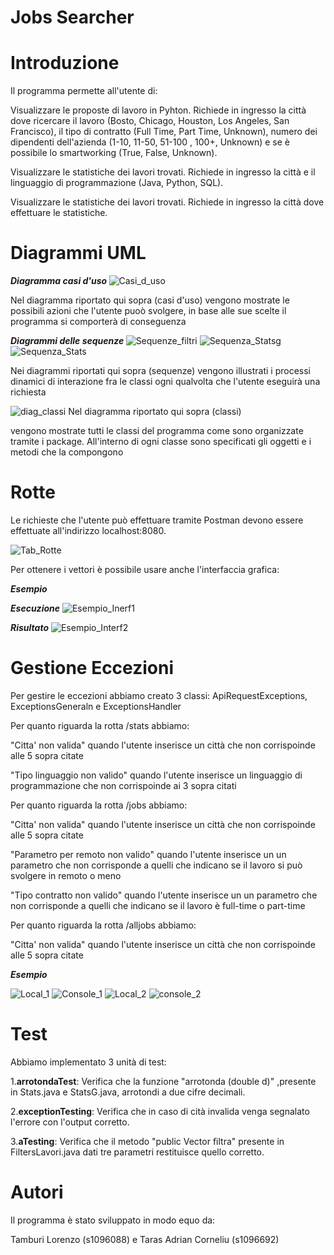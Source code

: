 # Jobs Searcher 
# Introduzione
Il programma permette all'utente di:

Visualizzare le proposte di lavoro in Pyhton. Richiede in ingresso la città dove ricercare il lavoro (Bosto, Chicago, Houston, Los Angeles, San Francisco), il tipo di contratto (Full Time, Part Time, Unknown), numero dei dipendenti dell'azienda (1-10, 11-50, 51-100 , 100+, Unknown) e se è possibile lo smartworking (True, False, Unknown).

Visualizzare le statistiche dei lavori trovati. Richiede in ingresso la città e il linguaggio di programmazione (Java, Python, SQL).

Visualizzare le statistiche dei lavori trovati. Richiede in ingresso la città dove effettuare le statistiche.

# Diagrammi UML

<b><i> Diagramma casi d'uso </i></b>
![Casi_d_uso](https://user-images.githubusercontent.com/75088702/141357338-0a809332-4f30-4667-b9a7-f1f3680e67e5.png)

Nel diagramma riportato qui sopra (casi d'uso) vengono mostrate le possibili azioni che l'utente puoò svolgere, in base alle sue scelte il programma si comporterà di conseguenza 

<b><i> Diagrammi delle sequenze </i></b>
![Sequenze_filtri](https://user-images.githubusercontent.com/75088702/141357700-9a6115d8-ac3d-46f8-b04c-112d05762b62.png)
![Sequenza_Statsg](https://user-images.githubusercontent.com/75088702/141358010-2745639c-6288-4da2-b647-435326acfc38.png)
![Sequenza_Stats](https://user-images.githubusercontent.com/75088702/141358121-2e2e3fcc-aa8c-4998-9037-1998ebc7b0c4.png)

Nei diagrammi riportati qui sopra (sequenze) vengono illustrati i processi dinamici di interazione fra le classi ogni qualvolta che l'utente eseguirà una richiesta 

![diag_classi](https://user-images.githubusercontent.com/75088702/141374356-8a149307-bd46-41c0-9128-3a039d93b53b.png)
Nel diagramma riportato qui sopra (classi)

vengono mostrate tutti le classi del programma come sono organizzate tramite i package. All'interno di ogni classe sono specificati gli oggetti e i metodi che la compongono

# Rotte
Le richieste che l'utente può effettuare tramite Postman devono essere effettuate all'indirizzo
localhost:8080.

![Tab_Rotte](https://user-images.githubusercontent.com/75088702/141351259-258e4f83-4d00-4eaf-b7fe-eaf126a1b5ea.png)

Per ottenere i vettori è possibile usare anche l'interfaccia grafica: 

<b><i>Esempio</i></b>

<b><i>Esecuzione</i></b>
![Esempio_Inerf1](https://user-images.githubusercontent.com/75088702/141351790-96028780-fe87-4d76-a7b5-308c0a43834b.png)

<b><i>Risultato</i></b>
![Esempio_Interf2](https://user-images.githubusercontent.com/75088702/141351951-2943f3ea-4fe2-44ae-8421-0c04aa481a8b.png)

# Gestione Eccezioni

Per gestire le eccezioni abbiamo creato 3 classi: ApiRequestExceptions, ExceptionsGeneraln e ExceptionsHandler

Per quanto riguarda la rotta /stats abbiamo:

"Citta' non valida" quando l'utente inserisce un città che non corrispoinde alle 5 sopra citate

"Tipo linguaggio non valido" quando l'utente inserisce un linguaggio di programmazione che non corrispoinde ai 3 sopra citati


Per quanto riguarda la rotta /jobs abbiamo:

"Citta' non valida" quando l'utente inserisce un città che non corrispoinde alle 5 sopra citate

"Parametro per remoto non valido" quando l'utente inserisce un un parametro che non corrisponde a quelli che indicano se il lavoro si può  svolgere in remoto o meno

"Tipo contratto non valido" quando l'utente inserisce un un parametro che non corrisponde a quelli che indicano se il lavoro è full-time o part-time


Per quanto riguarda la rotta /alljobs abbiamo:

"Citta' non valida" quando l'utente inserisce un città che non corrispoinde alle 5 sopra citate

<b><i>Esempio</i></b>

![Local_1](https://user-images.githubusercontent.com/75088702/141354799-4b2c7735-18fd-44e4-8d4e-8e5423e985ca.png)
![Console_1](https://user-images.githubusercontent.com/75088702/141354823-55d52734-a9fd-4b7b-933e-8b01ab5b31c2.png)
![Local_2](https://user-images.githubusercontent.com/75088702/141355091-296ddc71-957a-496c-a79c-9afe95a0b94f.png)
![console_2](https://user-images.githubusercontent.com/75088702/141355099-008ee8de-537d-4127-b91b-bb51b3e4854b.png)


# Test

Abbiamo implementato 3 unità di test:

1.<b>arrotondaTest</b>: Verifica che la funzione "arrotonda (double d)" ,presente in  Stats.java e StatsG.java, arrotondi a due cifre decimali.

2.<b>exceptionTesting</b>: Verifica che in caso di cità invalida venga segnalato l'errore con l'output corretto.

3.<b>aTesting</b>: Verifica che il metodo "public Vector<DownloadCity> filtra" presente in FiltersLavori.java dati tre parametri restituisce quello corretto.

# Autori
  Il programma è stato sviluppato in modo equo da:
  
  Tamburi Lorenzo (s1096088) e Taras Adrian Corneliu (s1096692)
